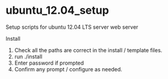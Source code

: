 ubuntu_12.04_setup
==================

Setup scripts for ubuntu 12.04 LTS server web server

Install

1. Check all the paths are correct in the install / template files.
2. run ./install
3. Enter password if prompted
4. Confirm any prompt / configure as needed.
